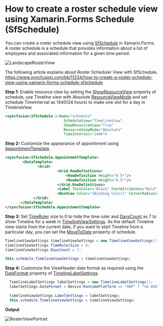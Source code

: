 # How to create a roster schedule view using Xamarin.Forms Schedule (SfSchedule)

You can create a roster schedule view using [SfSchedule](https://help.syncfusion.com/xamarin/scheduler/overview?) in Xamarin.Forms. A roster schedule is a schedule that provides information about a list of employees and associated information for a given time period.

![LandscapeRosterView](https://github.com/SyncfusionExamples/rosterview-sfschedule-xamarin-forms/blob/master/Screenshots/RosterScheduleViewLandscape.png)

The following article explains about Roster Scheduler View with SfSchedule.
https://www.syncfusion.com/kb/11234/how-to-create-a-roster-schedule-view-using-xamarin-forms-schedule-sfschedule

**Step 1:** Enable resource view by setting the [ShowResourceView](https://help.syncfusion.com/cr/cref_files/xamarin/Syncfusion.SfSchedule.XForms~Syncfusion.SfSchedule.XForms.SfSchedule~ShowResourceView.html?) property of schedule, use Timeline view with Absolute [ResourceViewMode](https://help.syncfusion.com/cr/cref_files/xamarin/Syncfusion.SfSchedule.XForms~Syncfusion.SfSchedule.XForms.SfSchedule~ResourceViewMode.html?) and set schedule TimeInterval as 1440(24 hours) to make one slot for a day in TimelineView.

``` xml
<syncfusion:SfSchedule x:Name="schedule"
                           ScheduleView="TimelineView"
                           ShowResourceView="True"
                           ResourceViewMode="Absolute"
                           TimeInterval="1440">
```
**Step 2:** Customize the appearance of appointment using [AppointmentTemplate](https://help.syncfusion.com/cr/cref_files/xamarin/Syncfusion.SfSchedule.XForms~Syncfusion.SfSchedule.XForms.SfSchedule~AppointmentTemplate.html?).
``` xml
<syncfusion:SfSchedule.AppointmentTemplate>
        <DataTemplate>
               <Grid>
                        <Grid.RowDefinitions>
                            <RowDefinition Height="0.5*"/>
                            <RowDefinition Height="0.5*"/>
                        </Grid.RowDefinitions>
                        <Label TextColor="Black" FontAttributes="Bold" Text="{Binding Subject}" Grid.Row="0" HorizontalTextAlignment="Center" VerticalTextAlignment="Center"/>
                        <BoxView Color="{Binding Color}" CornerRadius="5" HeightRequest="10" WidthRequest="10" Grid.Row="1" HorizontalOptions="Center" VerticalOptions="Center" />
             </Grid>
       </DataTemplate>
</syncfusion:SfSchedule.AppointmentTemplate>
```
**Step 3:** Set [TimeRuler](https://help.syncfusion.com/cr/cref_files/xamarin/Syncfusion.SfSchedule.XForms~Syncfusion.SfSchedule.XForms.TimelineViewSettings~TimeRulerSize.html?) size to 0 to hide the time ruler and [DaysCount](https://help.syncfusion.com/cr/cref_files/xamarin/Syncfusion.SfSchedule.XForms~Syncfusion.SfSchedule.XForms.TimelineViewSettings~DaysCount.html?) as 7 to show Timeline for a week in [TimelineViewSettings](https://help.syncfusion.com/cr/cref_files/xamarin/Syncfusion.SfSchedule.XForms~Syncfusion.SfSchedule.XForms.TimelineViewSettings.html?). As the default Timeline view starts from the current date, if you want to start Timeline from a particular day, you can set the [MoveToDate](https://help.syncfusion.com/cr/cref_files/xamarin/Syncfusion.SfSchedule.XForms~Syncfusion.SfSchedule.XForms.SfSchedule~MoveToDate.html?) property of schedule.

``` c#
TimelineViewSettings timelineViewSettings = new TimelineViewSettings();
timelineViewSettings.TimeRulerSize = 0;
timelineViewSettings.DaysCount = 7;
 
this.schedule.TimelineViewSettings = timelineViewSettings;
```
**Step 4:** Customize the ViewHeader date format as required using the [DateFormat](https://help.syncfusion.com/cr/cref_files/xamarin/Syncfusion.SfSchedule.XForms~Syncfusion.SfSchedule.XForms.TimelineLabelSettings~DateFormat.html?) property of [TimelineLabelSettings](https://help.syncfusion.com/cr/cref_files/xamarin/Syncfusion.SfSchedule.XForms~Syncfusion.SfSchedule.XForms.TimelineLabelSettings.html?).

``` c#
  TimelineLabelSettings labelSettings = new TimelineLabelSettings();
  labelSettings.DateFormat = Device.RuntimePlatform == "UWP" ? "%d ddd" : "dd EEE";
 
  timelineViewSettings.LabelSettings = labelSettings;
  this.schedule.TimelineViewSettings = timelineViewSettings;
```

**Output**

![RosterViewPortrait](https://github.com/SyncfusionExamples/rosterview-sfschedule-xamarin-forms/blob/master/Screenshots/RosterScheduleViewPortrait.png)
